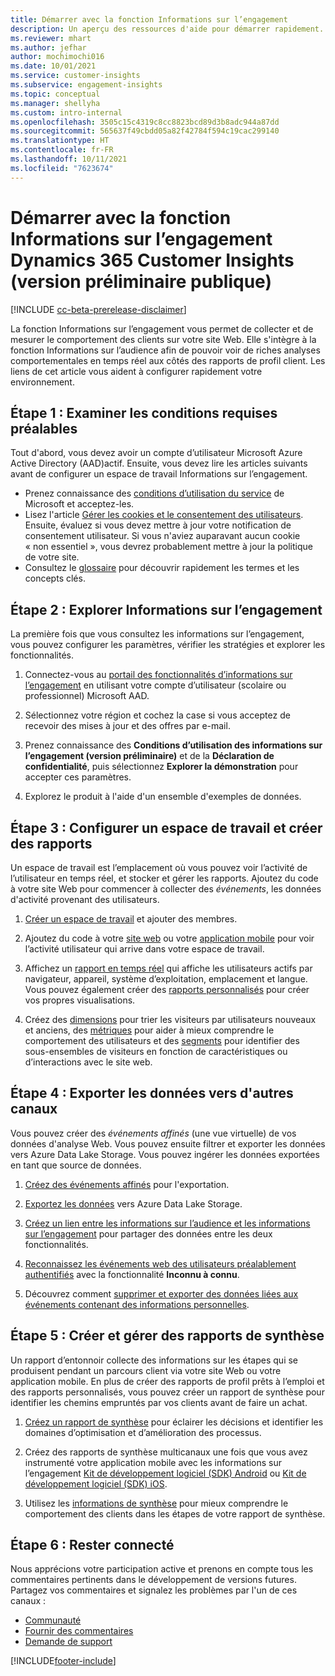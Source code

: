 ```yaml
---
title: Démarrer avec la fonction Informations sur l’engagement
description: Un aperçu des ressources d'aide pour démarrer rapidement.
ms.reviewer: mhart
ms.author: jefhar
author: mochimochi016
ms.date: 10/01/2021
ms.service: customer-insights
ms.subservice: engagement-insights
ms.topic: conceptual
ms.manager: shellyha
ms.custom: intro-internal
ms.openlocfilehash: 3505c15c4319c8cc8823bcd89d3b8adc944a87dd
ms.sourcegitcommit: 565637f49cbdd05a82f42784f594c19cac299140
ms.translationtype: HT
ms.contentlocale: fr-FR
ms.lasthandoff: 10/11/2021
ms.locfileid: "7623674"
---
```

# <a name="get-started-with-dynamics-365-customer-insights-engagement-insights-capability-public-preview"></a>Démarrer avec la fonction Informations sur l’engagement Dynamics 365 Customer Insights (version préliminaire publique)

[!INCLUDE [cc-beta-prerelease-disclaimer](includes/cc-beta-prerelease-disclaimer.md)]

La fonction Informations sur l’engagement vous permet de collecter et de mesurer le comportement des clients sur votre site Web. Elle s'intègre à la fonction Informations sur l’audience afin de pouvoir voir de riches analyses comportementales en temps réel aux côtés des rapports de profil client. Les liens de cet article vous aident à configurer rapidement votre environnement.

## <a name="step-1-review-prerequisites"></a>Étape 1 : Examiner les conditions requises préalables

Tout d'abord, vous devez avoir un compte d’utilisateur Microsoft Azure Active Directory (AAD)actif. Ensuite, vous devez lire les articles suivants avant de configurer un espace de travail Informations sur l’engagement.

- Prenez connaissance des [conditions d’utilisation du service](terms-of-service.md) de Microsoft et acceptez-les.  
- Lisez l'article [Gérer les cookies et le consentement des utilisateurs](user-consent-storage.md). Ensuite, évaluez si vous devez mettre à jour votre notification de consentement utilisateur. Si vous n'aviez auparavant aucun cookie « non essentiel », vous devrez probablement mettre à jour la politique de votre site.
- Consultez le [glossaire](glossary.md) pour découvrir rapidement les termes et les concepts clés.

## <a name="step-2-explore-engagement-insights"></a>Étape 2 : Explorer Informations sur l’engagement

La première fois que vous consultez les informations sur l’engagement, vous pouvez configurer les paramètres, vérifier les stratégies et explorer les fonctionnalités.

1. Connectez-vous au [portail des fonctionnalités d’informations sur l’engagement](https://home.ci.ai.dynamics.com/app/engagement-insights) en utilisant votre compte d’utilisateur (scolaire ou professionnel) Microsoft AAD.

1. Sélectionnez votre région et cochez la case si vous acceptez de recevoir des mises à jour et des offres par e-mail.

1. Prenez connaissance des **Conditions d’utilisation des informations sur l’engagement (version préliminaire)** et de la **Déclaration de confidentialité**, puis sélectionnez **Explorer la démonstration** pour accepter ces paramètres.

1. Explorez le produit à l'aide d'un ensemble d'exemples de données.

##  <a name="step-3-set-up-a-workspace-and-create-reports"></a>Étape 3 : Configurer un espace de travail et créer des rapports

Un espace de travail est l’emplacement où vous pouvez voir l’activité de l’utilisateur en temps réel, et stocker et gérer les rapports. Ajoutez du code à votre site Web pour commencer à collecter des *événements*, les données d'activité provenant des utilisateurs.

1. [Créer un espace de travail](create-workspace.md) et ajouter des membres.

1. Ajoutez du code à votre [site web](instrument-website.md) ou votre [application mobile](developer-resources.md#capture-events-from-mobile-apps) pour voir l’activité utilisateur qui arrive dans votre espace de travail.

1. Affichez un [rapport en temps réel](view-reports.md) qui affiche les utilisateurs actifs par navigateur, appareil, système d’exploitation, emplacement et langue. Vous pouvez également créer des [rapports personnalisés](custom-reports.md) pour créer vos propres visualisations.

1. Créez des [dimensions](dimensions.md) pour trier les visiteurs par utilisateurs nouveaux et anciens, des [métriques](metrics.md) pour aider à mieux comprendre le comportement des utilisateurs et des [segments](segments.md) pour identifier des sous-ensembles de visiteurs en fonction de caractéristiques ou d’interactions avec le site web.
    
## <a name="step-4-export-data-to-other-channels"></a>Étape 4 : Exporter les données vers d'autres canaux

Vous pouvez créer des *événements affinés* (une vue virtuelle) de vos données d'analyse Web. Vous pouvez ensuite filtrer et exporter les données vers Azure Data Lake Storage. Vous pouvez ingérer les données exportées en tant que source de données.

1. [Créez des événements affinés](refined-events.md) pour l'exportation.

1. [Exportez les données](export-events.md) vers Azure Data Lake Storage.

1. [Créez un lien entre les informations sur l’audience et les informations sur l’engagement](integrate-audience-insights-engagement-insights.md) pour partager des données entre les deux fonctionnalités.

1. [Reconnaissez les événements web des utilisateurs préalablement authentifiés](unknown-to-known.md) avec la fonctionnalité **Inconnu à connu**.

1. Découvrez comment [supprimer et exporter des données liées aux événements contenant des informations personnelles](delete-export-personal-data.md).

## <a name="step-5-create-and-manage-funnel-reports"></a>Étape 5 : Créer et gérer des rapports de synthèse

Un rapport d’entonnoir collecte des informations sur les étapes qui se produisent pendant un parcours client via votre site Web ou votre application mobile. En plus de créer des rapports de profil prêts à l’emploi et des rapports personnalisés, vous pouvez créer un rapport de synthèse pour identifier les chemins empruntés par vos clients avant de faire un achat. 

1. [Créez un rapport de synthèse](funnel-reports.md) pour éclairer les décisions et identifier les domaines d’optimisation et d’amélioration des processus.

1. Créez des rapports de synthèse multicanaux une fois que vous avez instrumenté votre application mobile avec les informations sur l’engagement [Kit de développement logiciel (SDK) Android](get-started-android.md) ou [Kit de développement logiciel (SDK) iOS](get-started-ios.md).

1. Utilisez les [informations de synthèse](funnel-reports.md#funnel-insights) pour mieux comprendre le comportement des clients dans les étapes de votre rapport de synthèse.
 
## <a name="step-6-stay-connected"></a>Étape 6 : Rester connecté

Nous apprécions votre participation active et prenons en compte tous les commentaires pertinents dans le développement de versions futures. Partagez vos commentaires et signalez les problèmes par l'un de ces canaux :
- [Communauté](https://go.microsoft.com/fwlink/?linkid=2141648)
- [Fournir des commentaires](https://go.microsoft.com/fwlink/?linkid=2143222)
- [Demande de support](https://go.microsoft.com/fwlink/?linkid=2145734) 


[!INCLUDE[footer-include](../includes/footer-banner.md)]
